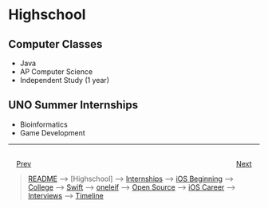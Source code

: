 # Highschool

## Computer Classes
- Java
- AP Computer Science
- Independent Study (1 year)

## UNO Summer Internships
- Bioinformatics 
- Game Development

***

<div style="padding: 16;">
	<div style="float: left">
		<a href="../README.md">Prev</a>
	</div>
	<div style="float: right">
		<a href="internships.md">Next</a>
	</div>
</div>

> [README](../README.md) --> [Highschool] --> [Internships](internships.md) --> [iOS Beginning](iOS-beginning.md) --> [College](college.md) --> [Swift](swift.md) --> [oneleif](oneleif.md) --> [Open Source](open-source.md) --> [iOS Career](iOS-career.md) --> [Interviews](interviews.md) --> [Timeline](timeline.md)
